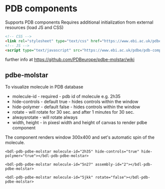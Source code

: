 # PDB components

Supports PDB components 
Requires additional initialization from external resources (load JS and CSS)
```html
<!-- CSS -->
<link rel="stylesheet" type="text/css" href="https://www.ebi.ac.uk/pdbe/pdb-component-library/css/pdbe-molstar-1.1.0.css">
<!-- JS -->
<script type="text/javascript" src="https://www.ebi.ac.uk/pdbe/pdb-component-library/js/pdbe-molstar-component-1.1.0.js"></script>
```
further info at https://github.com/PDBeurope/pdbe-molstar/wiki

## pdbe-molstar
To visualize molecule in PDB database
* molecule-id - required - pdb id of molecule e.g. 2h35
* hide-controls - default true - hides controls within the window
* hide-polymer - default false - hides controls within the window
* rotate - will rotate for 30 sec. and after 1 minutes for 30 sec.
* alwaysrotate - will rotate always
* width, height - in pixesl width and height of canvas to render pdbe component 

The component renders window 300x400 and set's automatic spin of the molecule.
 
`<bdl-pdb-pdbe-molstar molecule-id="2h35" hide-controls="true" hide-polymer="true"></bdl-pdb-pdbe-molstar>`

`<bdl-pdb-pdbe-molstar molecule-id="5n27" assembly-id="2"></bdl-pdb-pdbe-molstar>`


`<bdl-pdb-pdbe-molstar molecule-id="5jkk" rotate="false"></bdl-pdb-pdbe-molstar>`

<bdl-pdb-pdbe-molstar molecule-id="6m54"></bdl-pdb-pdbe-molstar>

